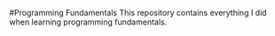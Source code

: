 #Programming Fundamentals
This repository contains everything I did when learning programming fundamentals.
